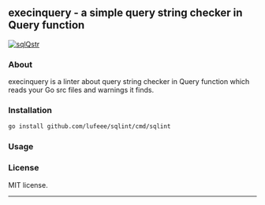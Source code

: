## execinquery - a simple query string checker in Query function
[![sqlQstr](https://github.com/lufeee/sqlint/actions/workflows/go.yml/badge.svg?branch=main)](https://github.com/lufeee/sqlint/actions/workflows/go.yml)

### About

execinquery is a linter about query string checker in Query function which reads your Go src files and
warnings it finds.

### Installation

```sh
go install github.com/lufeee/sqlint/cmd/sqlint
```

### Usage


### License 

MIT license.

<hr>
